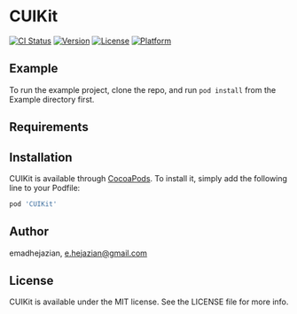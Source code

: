 # CUIKit

[![CI Status](https://img.shields.io/travis/emadhejazian/CUIKit.svg?style=flat)](https://travis-ci.org/emadhejazian/CUIKit)
[![Version](https://img.shields.io/cocoapods/v/CUIKit.svg?style=flat)](https://cocoapods.org/pods/CUIKit)
[![License](https://img.shields.io/cocoapods/l/CUIKit.svg?style=flat)](https://cocoapods.org/pods/CUIKit)
[![Platform](https://img.shields.io/cocoapods/p/CUIKit.svg?style=flat)](https://cocoapods.org/pods/CUIKit)

## Example

To run the example project, clone the repo, and run `pod install` from the Example directory first.

## Requirements

## Installation

CUIKit is available through [CocoaPods](https://cocoapods.org). To install
it, simply add the following line to your Podfile:

```ruby
pod 'CUIKit'
```

## Author

emadhejazian, e.hejazian@gmail.com

## License

CUIKit is available under the MIT license. See the LICENSE file for more info.

